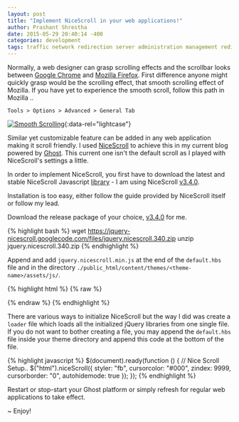 ```yaml
---
layout: post
title: "Implement NiceScroll in your web applications!" 
author: Prashant Shrestha 
date: 2015-05-29 20:40:14 -400 
categories: development 
tags: traffic network redirection server administration management redir proxy route
---
```


Normally, a web designer can grasp scrolling effects and the scrollbar looks between [Google Chrome](http://www.google.com/chrome/) and [Mozilla Firefox](https://www.mozilla.org/en-US/firefox/new/). First difference anyone might quickly grasp would be the scrolling effect, that smooth scrolling effect of Mozilla. If you have yet to experience the smooth scroll, follow this path in Mozilla ..

`Tools > Options > Advanced > General Tab`
<!--excerpt-->
[![Smooth Scrolling](https://i.imgur.com/046MlAe.png)](https://i.imgur.com/046MlAe.png "Smooth Scrolling."){:data-rel="lightcase"}

Similar yet customizable feature can be added in any web application making it scroll friendly. I used [NiceScroll](http://areaaperta.com/nicescroll/) to achieve this in my current blog powered by [Ghost](https://ghost.org/). This current one isn't the default scroll as I played with NiceScroll's settings a little.

In order to implement NiceScroll, you first have to download the latest and stable NiceScroll Javascript [library](https://code.google.com/p/jquery-nicescroll/downloads/list) - I am using NiceScroll [v3.4.0](https://code.google.com/p/jquery-nicescroll/downloads/detail?name=jquery.nicescroll.340.zip&can=2&q=).

Installation is too easy, either follow the guide provided by NiceScroll itself or follow my lead.

Download the release package of your choice, [v3.4.0](https://code.google.com/p/jquery-nicescroll/downloads/detail?name=jquery.nicescroll.340.zip&can=2&q=) for me.

{% highlight bash %}
wget https://jquery-nicescroll.googlecode.com/files/jquery.nicescroll.340.zip
unzip jquery.nicescroll.340.zip
{% endhighlight %}

Append and add `jquery.nicescroll.min.js` at the end of the `default.hbs` file and in the directory `./public_html/content/themes/<theme-name>/assets/js/`.

{% highlight html %}
{% raw %}
<script src="{{ asset "js/jquery.nicescroll.js"}}"></script>
{% endraw %}
{% endhighlight %}

There are various ways to initialize NiceScroll but the way I did was create a `loader` file which loads all the initialized jQuery libraries from one single file. If you do not want to bother creating a file, you may append the `default.hbs` file inside your theme directory and append this code at the bottom of the file.

{% highlight javascript %}
$(document).ready(function () {
    // Nice Scroll Setup..
    $("html").niceScroll({
        styler: "fb",
        cursorcolor: "#000",
        zindex: 9999,
        cursorborder: "0",
        autohidemode: true
    });
});
{% endhighlight %}

Restart or stop-start your Ghost platform or simply refresh for regular web applications to take effect.

~ Enjoy!